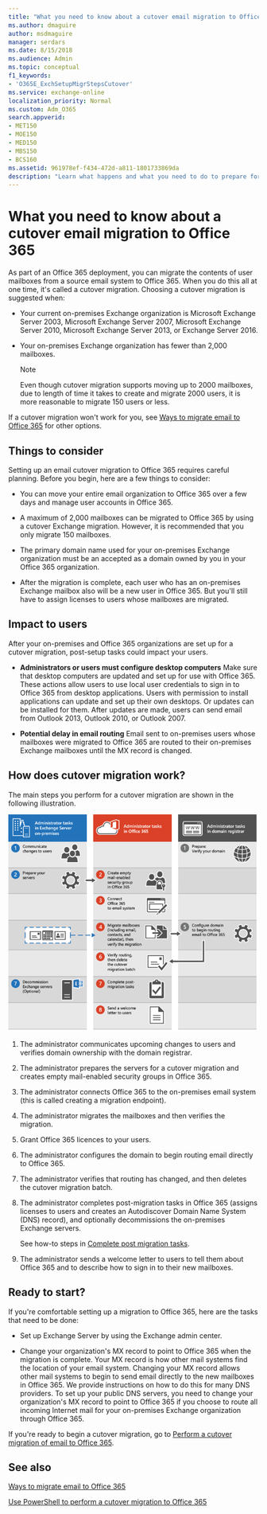 ```yaml
---
title: "What you need to know about a cutover email migration to Office 365"
ms.author: dmaguire
author: msdmaguire
manager: serdars
ms.date: 8/15/2018
ms.audience: Admin
ms.topic: conceptual
f1_keywords:
- 'O365E_ExchSetupMigrStepsCutover'
ms.service: exchange-online
localization_priority: Normal
ms.custom: Adm_O365
search.appverid:
- MET150
- MOE150
- MED150
- MBS150
- BCS160
ms.assetid: 961978ef-f434-472d-a811-1801733869da
description: "Learn what happens and what you need to do to prepare for a cutover migration to Office 365."
---
```


# What you need to know about a cutover email migration to Office 365

As part of an Office 365 deployment, you can migrate the contents of user mailboxes from a source email system to Office 365. When you do this all at one time, it's called a cutover migration. Choosing a cutover migration is suggested when:
  
- Your current on-premises Exchange organization is Microsoft Exchange Server 2003, Microsoft Exchange Server 2007, Microsoft Exchange Server 2010, Microsoft Exchange Server 2013, or Exchange Server 2016.
    
- Your on-premises Exchange organization has fewer than 2,000 mailboxes.
    
    > [!NOTE]
    > Even though cutover migration supports moving up to 2000 mailboxes, due to length of time it takes to create and migrate 2000 users, it is more reasonable to migrate 150 users or less. 
  
If a cutover migration won't work for you, see [Ways to migrate email to Office 365](mailbox-migration.md) for other options. 
  
## Things to consider
<a name="THingstoconsider"> </a>

Setting up an email cutover migration to Office 365 requires careful planning. Before you begin, here are a few things to consider:
  
- You can move your entire email organization to Office 365 over a few days and manage user accounts in Office 365.
    
-  A maximum of 2,000 mailboxes can be migrated to Office 365 by using a cutover Exchange migration. However, it is recommended that you only migrate 150 mailboxes. 
    
- The primary domain name used for your on-premises Exchange organization must be an accepted as a domain owned by you in your Office 365 organization.
    
-  After the migration is complete, each user who has an on-premises Exchange mailbox also will be a new user in Office 365. But you'll still have to assign licenses to users whose mailboxes are migrated. 
    
## Impact to users
<a name="Impacttousers"> </a>

After your on-premises and Office 365 organizations are set up for a cutover migration, post-setup tasks could impact your users. 
  
- **Administrators or users must configure desktop computers** Make sure that desktop computers are updated and set up for use with Office 365. These actions allow users to use local user credentials to sign in to Office 365 from desktop applications. Users with permission to install applications can update and set up their own desktops. Or updates can be installed for them. After updates are made, users can send email from Outlook 2013, Outlook 2010, or Outlook 2007. 
    
- **Potential delay in email routing** Email sent to on-premises users whose mailboxes were migrated to Office 365 are routed to their on-premises Exchange mailboxes until the MX record is changed. 
    
## How does cutover migration work?
<a name="howdoesitwork"> </a>

The main steps you perform for a cutover migration are shown in the following illustration.
  
![Process for performing a cutover email migration to Office 365](media/a607954b-1ab6-40e6-becc-d61ad5a35d69.png)
  
1. The administrator communicates upcoming changes to users and verifies domain ownership with the domain registrar.
    
2. The administrator prepares the servers for a cutover migration and creates empty mail-enabled security groups in Office 365.
    
3. The administrator connects Office 365 to the on-premises email system (this is called creating a migration endpoint).
    
4. The administrator migrates the mailboxes and then verifies the migration.
    
5. Grant Office 365 licences to your users.
    
6. The administrator configures the domain to begin routing email directly to Office 365.
    
7. The administrator verifies that routing has changed, and then deletes the cutover migration batch.
    
8. The administrator completes post-migration tasks in Office 365 (assigns licenses to users and creates an Autodiscover Domain Name System (DNS) record), and optionally decommissions the on-premises Exchange servers.
    
    See how-to steps in [Complete post migration tasks](cutover-migration-to-office-365.md#PostMigration).
    
9. The administrator sends a welcome letter to users to tell them about Office 365 and to describe how to sign in to their new mailboxes.
    
## Ready to start?
<a name="ReadyTOStart"> </a>

If you're comfortable setting up a migration to Office 365, here are the tasks that need to be done:
  
-  Set up Exchange Server by using the Exchange admin center. 
    
- Change your organization's MX record to point to Office 365 when the migration is complete. Your MX record is how other mail systems find the location of your email system. Changing your MX record allows other mail systems to begin to send email directly to the new mailboxes in Office 365. We provide instructions on how to do this for many DNS providers. To set up your public DNS servers, you need to change your organization's MX record to point to Office 365 if you choose to route all incoming Internet mail for your on-premises Exchange organization through Office 365. 
    
If you're ready to begin a cutover migration, go to [Perform a cutover migration of email to Office 365](cutover-migration-to-office-365.md).
  
## See also
<a name="ReadyTOStart"> </a>

[Ways to migrate email to Office 365](mailbox-migration.md)
  
[Use PowerShell to perform a cutover migration to Office 365](https://go.microsoft.com/fwlink/p/?LinkId=615253)

